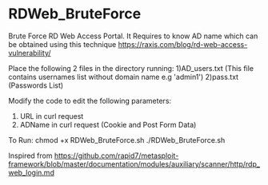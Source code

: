 # RDWeb_BruteForce
Brute Force RD Web Access Portal. It Requires to know AD name which can be obtained using this technique https://raxis.com/blog/rd-web-access-vulnerability/

Place the following 2 files in the directory running:
1)AD_users.txt (This file contains usernames list without domain name e.g 'admin1')
2)pass.txt (Passwords List)

Modify the code to edit the following parameters:
1) URL in curl request
2) ADName in curl request (Cookie and Post Form Data)

To Run:
chmod +x RDWeb_BruteForce.sh
./RDWeb_BruteForce.sh

Inspired from https://github.com/rapid7/metasploit-framework/blob/master/documentation/modules/auxiliary/scanner/http/rdp_web_login.md
